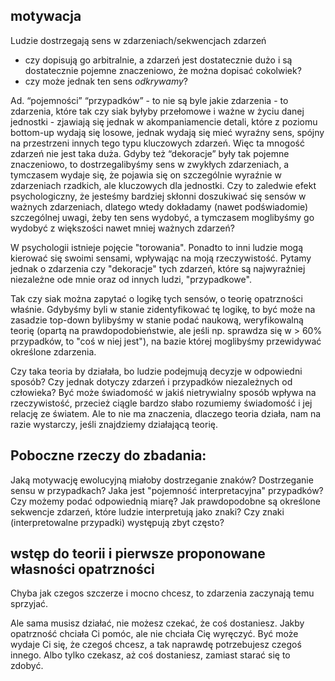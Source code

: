 ## motywacja

Ludzie dostrzegają sens w zdarzeniach/sekwencjach zdarzeń 
- czy dopisują go arbitralnie, a zdarzeń jest dostatecznie dużo i są dostatecznie pojemne znaczeniowo, że można dopisać cokolwiek?
- czy może jednak ten sens *odkrywamy*?

Ad. “pojemności” “przypadków” - to nie są byle jakie zdarzenia - to zdarzenia, które tak czy siak byłyby przełomowe i ważne w życiu danej jednostki - zjawiają się jednak w akompaniamencie detali, które z poziomu bottom-up wydają się losowe, jednak wydają się mieć wyraźny sens, spójny na przestrzeni innych tego typu kluczowych zdarzeń. Więc ta mnogość zdarzeń nie jest taka duża. Gdyby też “dekoracje” były tak pojemne znaczeniowo, to dostrzegalibyśmy sens w zwykłych zdarzeniach, a tymczasem wydaje się, że pojawia się on szczególnie wyraźnie w zdarzeniach rzadkich, ale kluczowych dla jednostki. Czy to zaledwie efekt psychologiczny, że jesteśmy bardziej skłonni doszukiwać się sensów w ważnych zdarzeniach, dlatego wtedy dokładamy (nawet podświadomie) szczególnej uwagi, żeby ten sens wydobyć, a tymczasem moglibyśmy go wydobyć z większości nawet mniej ważnych zdarzeń? 

W psychologii istnieje pojęcie "torowania". Ponadto to inni ludzie mogą kierować się swoimi sensami, wpływając na moją rzeczywistość. Pytamy jednak o zdarzenia czy "dekoracje" tych zdarzeń, które są najwyraźniej niezależne ode mnie oraz od innych ludzi, "przypadkowe".

Tak czy siak można zapytać o logikę tych sensów, o teorię opatrzności właśnie. Gdybyśmy byli w stanie zidentyfikować tę logikę, to być może na zasadzie top-down bylibyśmy w stanie podać naukową, weryfikowalną teorię (opartą na prawdopodobieństwie, ale jeśli np. sprawdza się w > 60% przypadków, to "coś w niej jest"), na bazie której moglibyśmy przewidywać określone zdarzenia.

Czy taka teoria by działała, bo ludzie podejmują decyzje w odpowiedni sposób? Czy jednak dotyczy zdarzeń i przypadków niezależnych od człowieka? Być może świadomość w jakiś nietrywialny sposób wpływa na rzeczywistość, przecież ciągle bardzo słabo rozumiemy świadomość i jej relację ze światem. Ale to nie ma znaczenia, dlaczego teoria działa, nam na razie wystarczy, jeśli znajdziemy działającą teorię.

## Poboczne rzeczy do zbadania:

Jaką motywację ewolucyjną miałoby dostrzeganie znaków? Dostrzeganie sensu w przypadkach?
Jaka jest "pojemność interpretacyjna" przypadków? Czy możemy podać odpowiednią miarę? 
Jak prawdopodobne są określone sekwencje zdarzeń, które ludzie interpretują jako znaki? 
Czy znaki (interpretowalne przypadki) występują zbyt często? 

## wstęp do teorii i pierwsze proponowane własności opatrzności

Chyba jak czegos szczerze i mocno chcesz, to zdarzenia zaczynają temu sprzyjać.

Ale sama musisz działać, nie możesz czekać, że coś dostaniesz. Jakby opatrzność chciała Ci pomóc, ale nie chciała Cię wyręczyć. Być może wydaje Ci się, że czegoś chcesz, a tak naprawdę potrzebujesz czegoś innego. Albo tylko czekasz, aż coś dostaniesz, zamiast starać się to zdobyć.

